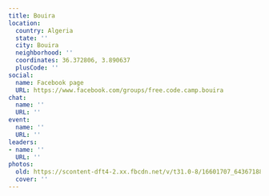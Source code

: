 ```yaml
---
title: Bouira
location:
  country: Algeria
  state: ''
  city: Bouira
  neighborhood: ''
  coordinates: 36.372806, 3.890637
  plusCode: ''
social:
  name: Facebook page
  URL: https://www.facebook.com/groups/free.code.camp.bouira
chat:
  name: ''
  URL: ''
event:
  name: ''
  URL: ''
leaders:
- name: ''
  URL: ''
photos:
  old: https://scontent-dft4-2.xx.fbcdn.net/v/t31.0-8/16601707_643671885820143_3312102846297394290_o.jpg?oh=b5fef5722b62e920cb869bbfe0aa1ef3&oe=59596907
  cover: ''
---
```

